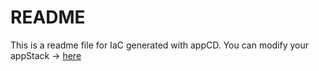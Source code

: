 # README
This is a readme file for IaC generated with appCD.
You can modify your appStack -> [here](http://cloud.stackgen.com/appstacks/7115ad65-d434-4d07-b4e8-3b2ccae74b77)
